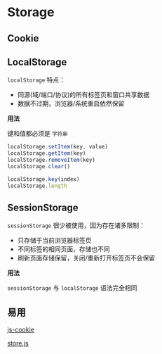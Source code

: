 # Storage

## Cookie

## LocalStorage

`localStorage` 特点：

- 同源(域/端口/协议)的所有标签页和窗口共享数据
- 数据不过期，浏览器/系统重启依然保留

**用法**

键和值都必须是 `字符串`

```js
localStorage.setItem(key, value)
localStorage.getItem(key)
localStorage.removeItem(key)
localStorage.clear()

localStorage.key(index)
localStorage.length
```

## SessionStorage

`sessionStorage` 很少被使用，因为存在诸多限制：

- 只存储于当前浏览器标签页
- 不同标签的相同页面，存储也不同
- 刷新页面存储保留，关闭/重新打开标签页不会保留

**用法**

`sessionStorage` 与 `localStorage` 语法完全相同

## 易用

[js-cookie](https://github.com/js-cookie/js-cookie)

[store.js](https://github.com/marcuswestin/store.js)


